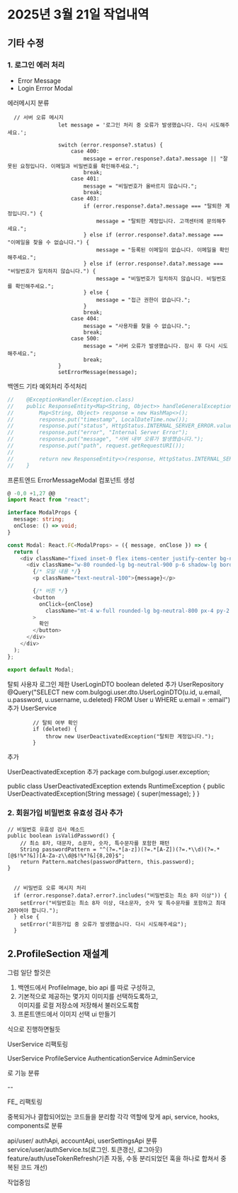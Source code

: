 # 2025년 3월 21일 작업내역

## 기타 수정

### 1. 로그인 에러 처리
- Error Message
- Login Errror Modal 

에러메시지 분류
```typescrpit
  // 서버 오류 메시지
                let message = '로그인 처리 중 오류가 발생했습니다. 다시 시도해주세요.';
     
                switch (error.response?.status) {
                    case 400:
                        message = error.response?.data?.message || "잘못된 요청입니다. 이메일과 비밀번호를 확인해주세요.";
                        break;
                    case 401:
                        message = "비밀번호가 올바르지 않습니다.";
                        break;
                    case 403:
                        if (error.response?.data?.message === "탈퇴한 계정입니다.") {
                            message = "탈퇴한 계정입니다. 고객센터에 문의해주세요.";
                        } else if (error.response?.data?.message === "이메일을 찾을 수 없습니다.") {
                            message = "등록된 이메일이 없습니다. 이메일을 확인해주세요.";
                        } else if (error.response?.data?.message === "비밀번호가 일치하지 않습니다.") {
                            message = "비밀번호가 일치하지 않습니다. 비밀번호를 확인해주세요.";
                        } else {
                            message = "접근 권한이 없습니다.";
                        }
                        break;
                    case 404:
                        message = "사용자를 찾을 수 없습니다.";
                        break;
                    case 500:
                        message = "서버 오류가 발생했습니다. 잠시 후 다시 시도해주세요.";
                        break;
                }
                setErrorMessage(message);
```


백엔드 기타 예외처리 주석처리
```java
//    @ExceptionHandler(Exception.class)
//    public ResponseEntity<Map<String, Object>> handleGeneralException(Exception ex, HttpServletRequest request) {
//        Map<String, Object> response = new HashMap<>();
//        response.put("timestamp", LocalDateTime.now());
//        response.put("status", HttpStatus.INTERNAL_SERVER_ERROR.value());
//        response.put("error", "Internal Server Error");
//        response.put("message", "서버 내부 오류가 발생했습니다.");
//        response.put("path", request.getRequestURI());
//
//        return new ResponseEntity<>(response, HttpStatus.INTERNAL_SERVER_ERROR);
//    }
```



프론트엔드 ErrorMessageModal 컴포넌트 생성
```typescript
@ -0,0 +1,27 @@
import React from "react";

interface ModalProps {
  message: string;
  onClose: () => void;
}

const Modal: React.FC<ModalProps> = ({ message, onClose }) => {
  return (
    <div className="fixed inset-0 flex items-center justify-center bg-neutral-900 bg-opacity-70 backdrop-blur-sm z-50">
      <div className="w-80 rounded-lg bg-neutral-900 p-6 shadow-lg border border-neutral-300">
        {/* 모달 내용 */}
        <p className="text-neutral-100">{message}</p>

        {/* 버튼 */}
        <button
          onClick={onClose}
            className="mt-4 w-full rounded-lg bg-neutral-800 px-4 py-2 text-white hover:bg-neutral-700 transition"
        >
          확인
        </button>
      </div>
    </div>
  );
};

export default Modal;
```

탈퇴 사용자 로그인 제한 
UserLoginDTO 
boolean deleted 추가
UserRepository 
 @Query("SELECT new com.bulgogi.user.dto.UserLoginDTO(u.id, u.email, u.password, u.username, u.deleted) FROM User u WHERE u.email = :email")
추가
UserService 
 
            // 탈퇴 여부 확인
            if (deleted) {
                throw new UserDeactivatedException("탈퇴한 계정입니다.");
            }
추가

UserDeactivatedException  추가
package com.bulgogi.user.exception;

public class UserDeactivatedException extends RuntimeException {
    public UserDeactivatedException(String message) {
        super(message);
    }
}


### 2. 회원가입 비밀번호 유효성 검사 추가

    // 비밀번호 유효성 검사 메소드
    public boolean isValidPassword() {
        // 최소 8자, 대문자, 소문자, 숫자, 특수문자를 포함한 패턴
        String passwordPattern = "^(?=.*[a-z])(?=.*[A-Z])(?=.*\\d)(?=.*[@$!%*?&])[A-Za-z\\d@$!%*?&]{8,20}$";
        return Pattern.matches(passwordPattern, this.password);
    }


      // 비밀번호 오류 메시지 처리
      if (error.response?.data?.error?.includes("비밀번호는 최소 8자 이상")) {
        setError("비밀번호는 최소 8자 이상, 대소문자, 숫자 및 특수문자를 포함하고 최대 20자여야 합니다.");
      } else {
        setError("회원가입 중 오류가 발생했습니다. 다시 시도해주세요");
      }
      



## 2.ProfileSection  재설계
그럼 일단 할것은 
1. 백엔드에서 ProfileImage, bio api 를 따로 구성하고, 
2. 기본적으로 제공하는 몇가지 이미지를 선택하도록하고,  
이미지를 로컬 저장소에 저장해서 불러오도록함
3. 프론트앤드에서 이미지 선택 ui 만들기 

식으로 진행하면될듯 




UserService 리팩토링 

UserService 
ProfileService
AuthenticationService
AdminService

로  기능 분류




--

FE_ 리팩토링

중복되거나 결합되어있는 코드들을 분리함
각각 역할에 맞게
api, service, hooks, components로 분류

api/user/ authApi, accountApi, userSettingsApi 분류
service/user/authService.ts(로그인. 토큰갱신, 로그아웃)
feature/auth/useTokenRefresh(기존 자동, 수동 분리되었던 훅을 하나로 합쳐서 중복된 코드 개선)








작업중임























